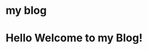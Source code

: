 <h1> my blog  </h1>
<!DOCTYPE html>
<html>
  <head>
    <title>Hello, World!</title>
    <link rel="stylesheet" href="styles.css" />
  </head>
  <body>
      <h1 class="title">Hello Welcome to my Blog! </h1>
      <p id="currentTime"></p>
      <script src="script.js"></script>
  </body>
</html>
